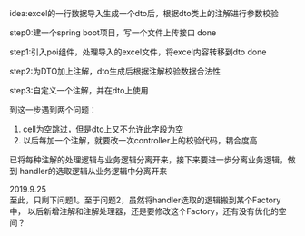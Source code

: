 idea:excel的一行数据导入生成一个dto后，根据dto类上的注解进行参数校验

step0:建一个spring boot项目，写一个文件上传接口 done

step1:引入poi组件，处理导入的excel文件，将excel内容转移到dto done

step2:为DTO加上注解，dto生成后根据注解校验数据合法性

step3:自定义一个注解，并在dto上使用

到这一步遇到两个问题：
1. cell为空跳过，但是dto上又不允许此字段为空
2. 以后每加一个注解，就要改一次controller上的校验代码，耦合度高

已将每种注解的处理逻辑与业务逻辑分离开来，接下来要进一步分离业务逻辑，做到
handler的选取逻辑从业务逻辑中分离开来

2019.9.25  
至此，只剩下问题1。至于问题2，虽然将handler选取的逻辑搬到某个Factory中，
以后新增注解和注解处理器，还是要修改这个Factory，还有没有优化的空间？